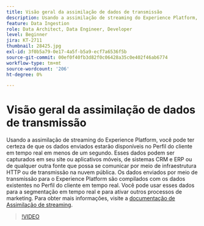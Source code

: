 ```yaml
---
title: Visão geral da assimilação de dados de transmissão
description: Usando a assimilação de streaming do Experience Platform, você pode ter certeza de que os dados enviados estarão disponíveis no Perfil do cliente em tempo real em menos de um segundo. Esses dados podem ser capturados em seu site ou aplicativos móveis, de sistemas CRM e ERP ou de qualquer outra fonte que possa se comunicar por meio de infraestrutura HTTP ou de transmissão na nuvem pública. Os dados enviados por meio de transmissão para o Experience Platform são compilados com os dados existentes no Perfil do cliente em tempo real. Você pode usar esses dados para a segmentação em tempo real e para ativar outros processos de marketing.
feature: Data Ingestion
role: Data Architect, Data Engineer, Developer
level: Beginner
jira: KT-2711
thumbnail: 28425.jpg
exl-id: 3f0b5a79-0e17-4a5f-b5a9-ecf7a6536f5b
source-git-commit: 00ef0f40fb3d82f0c06428a35c0e402f46ab6774
workflow-type: tm+mt
source-wordcount: '206'
ht-degree: 0%

---
```


# Visão geral da assimilação de dados de transmissão

Usando a assimilação de streaming do Experience Platform, você pode ter certeza de que os dados enviados estarão disponíveis no Perfil do cliente em tempo real em menos de um segundo. Esses dados podem ser capturados em seu site ou aplicativos móveis, de sistemas CRM e ERP ou de qualquer outra fonte que possa se comunicar por meio de infraestrutura HTTP ou de transmissão na nuvem pública. Os dados enviados por meio de transmissão para o Experience Platform são compilados com os dados existentes no Perfil do cliente em tempo real. Você pode usar esses dados para a segmentação em tempo real e para ativar outros processos de marketing. Para obter mais informações, visite a [documentação de Assimilação de streaming](https://experienceleague.adobe.com/docs/experience-platform/ingestion/streaming/overview.html?lang=pt-BR).

>[!VIDEO](https://video.tv.adobe.com/v/28425?learn=on)

